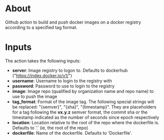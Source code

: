 # About

Github action to build and push docker images on a docker registry according to a specified tag format.

# Inputs

The action takes the following inputs:
- **server**: Image registry to logon to. Defaults to dockerhub ("https://index.docker.io/v1/")
- **username**: Username to login to the registry with
- **password**: Password to use to login to the registry
- **image**: Image repo (qualified by organization name and repo name) to use to push the image
- **tag_format**: Format of the image tag. The following special strings will be replaced: "{semver}", "{sha}", "{timestamp}". They are placeholders for a tag following the **vx.y.z** semver format, the commit sha or the timestamp indicated as the number of seconds since epoch respectively
- **location**: Location relative to the root of the repo where the dockerfile is. Defaults to '.' (ie, the root of the repo)
- **dockerfile**: Name of the dockerfile. Defaults to 'Dockerfile'.
